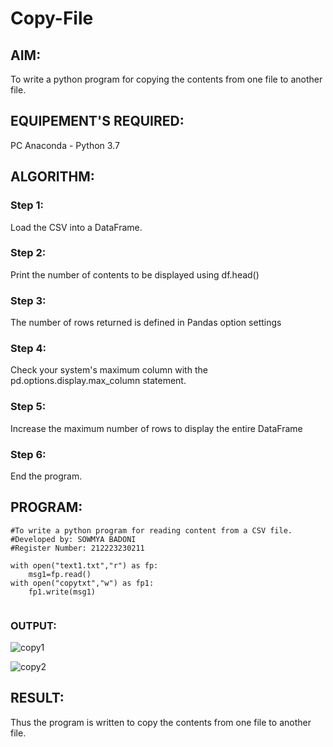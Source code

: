 # Copy-File
## AIM:
To write a python program for copying the contents from one file to another file.
## EQUIPEMENT'S REQUIRED: 
PC
Anaconda - Python 3.7
## ALGORITHM: 
### Step 1:
Load the CSV into a DataFrame.
### Step 2: 
Print the number of contents to be displayed using df.head() 
### Step 3: 
The number of rows returned is defined in Pandas option settings
### Step 4:  
Check your system's maximum column with the pd.options.display.max_column statement.
### Step 5: 
Increase the maximum number of rows to display the entire DataFrame
### Step 6: 
End the program.
## PROGRAM:
```
#To write a python program for reading content from a CSV file.
#Developed by: SOWMYA BADONI
#Register Number: 212223230211

with open("text1.txt","r") as fp:
    msg1=fp.read()
with open("copytxt","w") as fp1:
    fp1.write(msg1)


```
### OUTPUT:
![copy1](https://github.com/sowmya-badoni/Copy-File/assets/152136324/43428ed0-7922-472c-bf04-3a0bcd077aa4)

![copy2](https://github.com/sowmya-badoni/Copy-File/assets/152136324/a5e85f02-9e15-43c9-a4b5-29db2c555bca)


## RESULT:
Thus the program is written to copy the contents from one file to another file.
